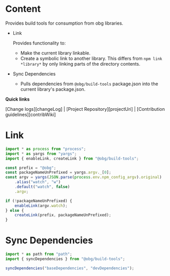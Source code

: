 # Content
Provides build tools for consumption from obg libraries.

* Link

	Provides functionality to:
	+ Make the current library linkable.
	+ Create a symbolic link to another library. This differs from `npm link *library*` by only linking parts of the directory contents.

* Sync Dependencies

	+ Pulls dependencies from `@obg/build-tools` package.json into the current library's package.json.

**Quick links**

[Change logs][changeLog] | [Project Repository][projectUri] | [Contribution guidelines][contribWiki]

# Link

```ts
import * as process from "process";
import * as yargs from "yargs";
import { enableLink, createLink } from "@obg/build-tools";

const prefix = "@obg";
const packageNameUnPrefixed = yargs.argv._[0];
const argv = yargs(JSON.parse(process.env.npm_config_argv).original)
	.alias("watch", "w")
	.default("watch", false)
	.argv;

if (!packageNameUnPrefixed) {
	enableLink(argv.watch);
} else {
	createLink(prefix, packageNameUnPrefixed);
}
```

# Sync Dependencies

```ts
import * as path from "path";
import { syncDependencies } from "@obg/build-tools";

syncDependencies("baseDependencies", "devDependencies");
```


